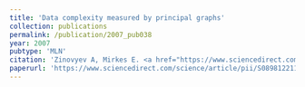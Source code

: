 ```yaml
---
title: 'Data complexity measured by principal graphs'
collection: publications
permalink: /publication/2007_pub038
year: 2007
pubtype: 'MLN'
citation: 'Zinovyev A, Mirkes E. <a href="https://www.sciencedirect.com/science/article/pii/S0898122112007055">Data complexity measured by principal graphs</a>. 2013. <i>Computers and Mathematics with Applications</i> 65:1471-1482'
paperurl: 'https://www.sciencedirect.com/science/article/pii/S0898122112007055'
---
```

